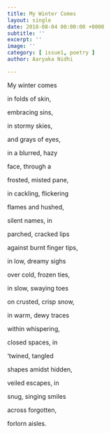 ```yaml
---
title: My Winter Comes
layout: single
date: 2018-08-04 00:00:00 +0000
subtitle: ''
excerpt: ''
image: ''
category: [ issue1, poetry ]
author: Aaryaka Nidhi

---
```

My winter comes

in folds of skin,

embracing sins,

in stormy skies,

and grays of eyes,

in a blurred, hazy

face, through a

frosted, misted pane,

in cackling, flickering

flames and hushed,

silent names, in

parched, cracked lips

against burnt finger tips,

in low, dreamy sighs

over cold, frozen ties,

in slow, swaying toes

on crusted, crisp snow,

in warm, dewy traces

within whispering,

closed spaces, in

‘twined, tangled

shapes amidst hidden,

veiled escapes, in

snug, singing smiles

across forgotten,

forlorn aisles.
